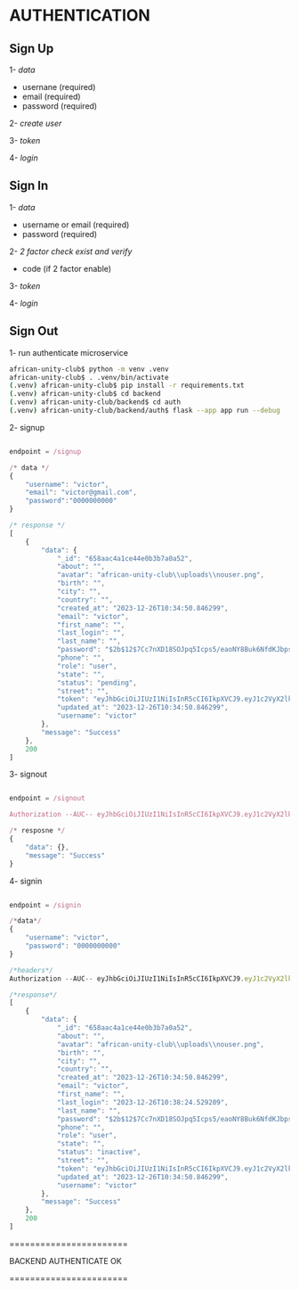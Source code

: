 # AUTHENTICATION

## Sign Up

1- *data*

- usernane (required)
- email (required)
- password (required)

2- *create user*

3- *token*

4- *login*

## Sign In

1- *data*

- username or email (required)
- password (required)

2- *2 factor check exist and verify*

- code (if 2 factor enable)

3- *token*

4- *login*

## Sign Out


1- run authenticate microservice

```bash
african-unity-club$ python -m venv .venv
african-unity-club$ . .venv/bin/activate
(.venv) african-unity-club$ pip install -r requirements.txt
(.venv) african-unity-club$ cd backend
(.venv) african-unity-club/backend$ cd auth
(.venv) african-unity-club/backend/auth$ flask --app app run --debug
```

2- signup

```javascript

endpoint = /signup

/* data */
{
	"username": "victor",
	"email": "victor@gmail.com",
	"password":"0000000000"
}

/* response */
[
	{
		"data": {
			"_id": "658aac4a1ce44e0b3b7a0a52",
			"about": "",
			"avatar": "african-unity-club\\uploads\\nouser.png",
			"birth": "",
			"city": "",
			"country": "",
			"created_at": "2023-12-26T10:34:50.846299",
			"email": "victor",
			"first_name": "",
			"last_login": "",
			"last_name": "",
			"password": "$2b$12$7Cc7nXD18SOJpq5Icps5/eaoNY8Buk6NfdKJbpseuiXchgomo3OVC",
			"phone": "",
			"role": "user",
			"state": "",
			"status": "pending",
			"street": "",
			"token": "eyJhbGciOiJIUzI1NiIsInR5cCI6IkpXVCJ9.eyJ1c2VyX2lkIjoiNjU4YWFjNGExY2U0NGUwYjNiN2EwYTUyIiwiZXhwIjoxNzA2MTc4ODkxLjIxNDQ2MX0.WG5HIIziJcNVVjB1ytAW2RblmUXRCUooKrgnyiS0wic",
			"updated_at": "2023-12-26T10:34:50.846299",
			"username": "victor"
		},
		"message": "Success"
	},
	200
]

```

3- signout

```javascript

endpoint = /signout

Authorization --AUC-- eyJhbGciOiJIUzI1NiIsInR5cCI6IkpXVCJ9.eyJ1c2VyX2lkIjoiNjU4NDNiM2ZkOGVjOTI4ZWI0YWE5ZmE2IiwiZXhwIjoxNzA1NzU2NzM1Ljk1MzQ4NX0.c3dn2X6oukSKXjKKkhJK5_eFnWWaBal_K5JwhykJnkM

/* resposne */
{
	"data": {},
	"message": "Success"
}
```

4- signin

```javascript

endpoint = /signin

/*data*/
{
	"username": "victor",
	"password": "0000000000"
}

/*headers*/
Authorization --AUC-- eyJhbGciOiJIUzI1NiIsInR5cCI6IkpXVCJ9.eyJ1c2VyX2lkIjoiNjU4NDNiM2ZkOGVjOTI4ZWI0YWE5ZmE2IiwiZXhwIjoxNzA1NzU2NzM1Ljk1MzQ4NX0.c3dn2X6oukSKXjKKkhJK5_eFnWWaBal_K5JwhykJnkM

/*response*/
[
	{
		"data": {
			"_id": "658aac4a1ce44e0b3b7a0a52",
			"about": "",
			"avatar": "african-unity-club\\uploads\\nouser.png",
			"birth": "",
			"city": "",
			"country": "",
			"created_at": "2023-12-26T10:34:50.846299",
			"email": "victor",
			"first_name": "",
			"last_login": "2023-12-26T10:38:24.529209",
			"last_name": "",
			"password": "$2b$12$7Cc7nXD18SOJpq5Icps5/eaoNY8Buk6NfdKJbpseuiXchgomo3OVC",
			"phone": "",
			"role": "user",
			"state": "",
			"status": "inactive",
			"street": "",
			"token": "eyJhbGciOiJIUzI1NiIsInR5cCI6IkpXVCJ9.eyJ1c2VyX2lkIjoiNjU4YWFjNGExY2U0NGUwYjNiN2EwYTUyIiwiZXhwIjoxNzA2MTc5NTEyLjY0NDUxNX0.agNWv1QxmsgSsc9O9oEHXWApCLzxvnwVAPGqyLkgHqw",
			"updated_at": "2023-12-26T10:34:50.846299",
			"username": "victor"
		},
		"message": "Success"
	},
	200
]
```

=======================

BACKEND AUTHENTICATE OK

=======================
